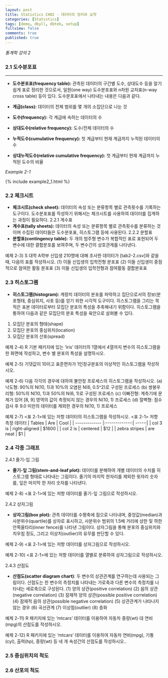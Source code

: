 ```yaml
---
layout: post
title: Statistics CH02 - 데이터의 정리와 요약
categories: [Statistics]
tags: [demo, dbyll, dbtek, setup]
fullview: false
comments: true
published: true
---
```

*통계학 강의 2*



### 2.1	도수분포표
---
*	**도수분포표(frequency table):** 관측된 데이터의 구간별 도수, 상대도수 등을 알기 쉽게 표로 정리한 것으로서, 일원(one way) 도수분포표와 n차원 교차표(n-way cross table) 등이 있다. 도수분포표에서 나타내는 내용은 다음과 같다.

  * **계급(class):** 데이터의 전체 범위를 몇 개의 소집단으로 나눈 것
  *	**도수(frequency):** 각 계급에 속하는 데이터의 수
  *	**상대도수(relative frequency):** 도수/전체 데이터의 수
  * **누적도수(cumulative frequency):** 첫 계급부터 현재 계급까지 누적된 데이터의 수
  *	**상대누적도수(relative cumulative frequency):** 첫 계급부터 현재 계급까지 누적된 도수의 비율


*Example 2-1*

{% include example2_1.html %} 



### 2.2	체크시트
* **체크시트(check sheet):** 데이터의 속성 또는 분류항목 별로 관측횟수를 기록하는 도구이다. 도수분포표를 작성하기 위해서는 체크시트를 사용하여 데이터를 집계하는 과정이 필요하다.
2.2.1	계수표
*	**계수표(tally sheets):** 데이터의 속성 또는 분류항목 별로 관측횟수를 분류하는 것이며 수집된 데이터들은 도수분포표, 히스토그램 등에 사용된다.
2.2.2	분할표
*	**분할표(contingency table):** 두 개의 범주형 변수가 복합적인 표로 표현되어 두 변수에 대한 결합분포를 보여주며, 두 변수간의 상호관계를 나타낸다.

예제 2-3) S 대학 A학부 신입생 210명에 대해 조사한 데이터가 [tab2-2.csv]와 같을 때, 다음의 표를 작성하시오.
(1)	이들 신입생의 입학전형 분포표
(2)	이들 신입생이 중점적으로 참여한 활동 분포표
(3)	이들 신입생의 입학전형과 참여활동 결합분포표

### 2.3	히스토그램
* **히스토그램(histogram):** 계량치 데이터의 분포를 파악하고 집단으로서의 정보(분포형태, 중심위치, 사포 등)를 얻기 위한 시각적 도구이다. 히스토그램을 그리는 목적은 표본 데이터로부터 모집단 분포의 특성을 추축해내기 위함이다. 히스토그램을 통하여 다음과 같은 모집단의 분포 특성을 육안으로 살펴볼 수 있다.
1.	모집단 분포의 형태(shape)
2.	모집단 분포의 중심위치(location)
3.	모집단 분포의 산포(spread)

예제 2-4) R 기본 패키지에 있는 ‘iris’ 데이터의 1열에서 4열까지 변수의 히스토그램을 한 화면에 작성하고, 변수 별 분포의 특성을 설명하시오.

예제 2-5) 기댓값이 10이고 표준편차가 1인정규분포의 이상적인 히스토그램을 작성하시오.

예제 2-6) 다음 각각의 경우에 대하여 불안정 프로세스의 히스토그램을 작성하시오.
(a)	낙도형: 90%의 N(10, 1)과 10%의 오염된 N(6, 0.5^2)로 구성된 프로세스
(b)	쌍봉우리형: 50%의 N(10, 1)과 50%의 N(6, 1)로 구성된 프로세스
(c)	이빠진형: 계측기에 문제가 있어 [8, 9] 영역의 값이 측정되지 않는 경우의 N(10, 1) 프로세스
(d)	절벽형: 점수검사 후 9.0 미만의 데이터를 제외한 경우의 N(10, 1) 프로세스

예제 2-7) <표 2-1>에 있는 저항 데이터의 히스토그램을 작성하시오.
<표 2-1> 저항 측정 데이터
| Tables        | Are           | Cool  |
| ------------- |:-------------:| -----:|
| col 3 is      | right-aligned | $1600 |
| col 2 is      | centered      |   $12 |
| zebra stripes | are neat      |    $1 |

### 2.4	각종 그래프
2.4.1	줄기-입 그림
*	**줄기-잎 그림(stem-and-leaf plot):** 데이터를 분해하여 개별 데이터의 수치를 히스토그램 형태로 나타내는 그림이다. 줄기의 마지막 한자리를 제외한 윗자리 숫자를, 잎은 마지막 한 자리 숫자를 나타낸다.

예제 2-8) <표 2-1>에 있는 저항 데이터를 줄기-잎 그림으로 작성하시오.

2.4.2	상자그림
*	**상자그림(box plot):** 관측 데이터를 수평축에 점으로 나타내며, 중앙값(median)과 사분위수(quartile)를 상자로 표시하고, 사분위수 범위의 1.5배 거리에 상한 및 하한 안쪽울타리(inner fence)를 나타낸 그림이다. 상자그림을 통해 분포의 중심위치와 치우침 정도, 그리고 이상치(outlier)의 유무를 판단할 수 있다.

예제 2-9) <표 2-1>에 있는 저항 데이터를 상자그림으로 작성하시오.

예제 2-10) <표 2-1>에 있는 저항 데이터를 열별로 분류하여 상자그림으로 작성하시오.

2.4.3	산점도
*	**산점도(scatter diagram chart)**: 두 변수의 상관관계를 연구하는데 사용되는 그림이다. 산점도는 한 변수의 측정치를 나타내는 가로축과 다른 변수의 측정치를 나타내는 세로축으로 구성된다.
(1)	양의 상관(positive correlation)
(2)	음의 상관(negative correlation)
(3)	잠재적 양의 상관(possible positive correlation)
(4)	잠재적 음의 상관(possible negative correlation)
(5)	상관관계가 나타나지 않는 경우
(6)	곡선관계
(7)	이상점(outlier)
(8)	층화

예제 2-11) R 패키지에 있는 ‘mtcars’ 데이터를 이용하여 자동차 중량(wt) 대 연비(mpg)의 산점도를 작성하시오.

예제 2-12) R 패키지에 있는 ‘mtcars’ 데이터를 이용하여 자동차 연비(mpg), 기통(cyl), 출력(hp), 중량(wt) 등 네 개 속성간의 산점도를 작성하시오..


### 2.5	중심위치의 척도
### 2.6	산포의 척도
